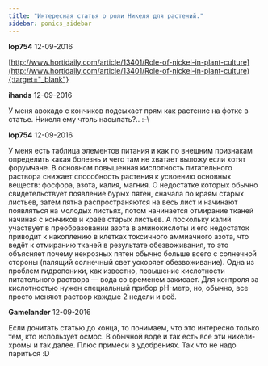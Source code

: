 ```yaml
---
title: "Интересная статья о роли Никеля для растений."
sidebar: ponics_sidebar
---
```


**lop754** 12-09-2016

[http://www.hortidaily.com/article/13401/Role-of-nickel-in-plant-culture](http://www.hortidaily.com/article/13401/Role-of-nickel-in-plant-culture){:target="_blank"}


**ihands** 12-09-2016

У меня авокадо с кончиков подсыхает прям как растение на фотке в статье. Никеля ему чтоль насыпать?.. :-\


**lop754** 12-09-2016

У меня есть таблица элементов питания и как по внешним признакам определить какая болезнь и чего там не хватает выложу если хотят форумчане. В основном повышенная кислотность питательного раствора снижает способность растения к усвоению основных веществ: фосфора, азота, калия, магния. О недостатке которых обычно свидетельствует появление бурых пятен, сначала по краям старых листьев, затем пятна распространяются на весь лист и начинают появляться на молодых листьях, потом начинается отмирание тканей начиная с кончиков и краёв старых листьев. А поскольку калий участвует в преобразовании азота в аминокислоты и его недостаток приводит к накоплению в клетках токсичного аммиачного азота, что ведёт к отмиранию тканей в результате обезвоживания, то это объясняет почему некрозных пятен обычно больше всего с солнечной стороны (палящий солнечный свет ускоряет обезвоживание). Одна из проблем гидропоники, как известно, повышение кислотности питательного раствора — вода со временем закисает. Для контроля за кислотностью нужен специальный прибор pH-метр, но, обычно, все просто меняют раствор каждые 2 недели и всё.


**Gamelander** 12-09-2016

Если дочитать статью до конца, то понимаем, что это интересно только тем, кто использует осмос. В обычной воде и так есть все эти никели-хромы и так далее. Плюс примеси в удобрениях. Так что не надо париться :D


